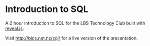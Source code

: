 Introduction to SQL
===================

A 2 hour introduction to SQL for the LBS Technology Club built with [reveal.js](https://github.com/hakimel/reveal.js/).

Visit http://bios.net.nz/sql/ for a live version of the presentation.

